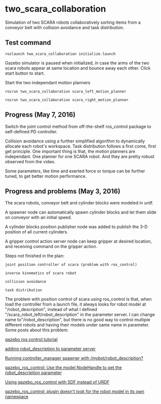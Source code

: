 # two_scara_collaboration

Simulation of two SCARA robots collaboratively sorting items from a conveyor belt with collision avoidance and task distribution.

## Test command
```
roslaunch two_scara_collaboration initialize.launch
```
Gazebo simulator is paused when initialized, in case the arms of the two scara robots appear at same location and bounce away each other. Click start button to start.

Start the two independant motion planners
```
rosrun two_scara_collaboration scara_left_motion_planner
```
```
rosrun two_scara_collaboration scara_right_motion_planner
```


## Progress (May 7, 2016)
Switch the joint control method from off-the-shelf ros_control package to self-defined PD controller.

Collision avoidance using a further simplified algorithm to dynamically allocate each robot's workspace. Task distribution follows a first come, first get principle. One important thing is that, the motion planners are independant. One planner for one SCARA robot. And they are pretty robust observed from the video.

Some parameters, like time and exerted force or torque can be further tuned, to get better motion performance.


## Progress and problems (May 3, 2016)
The scara robots, conveyor belt and cylinder blocks were modeled in urdf.

A spawner node can automatically spawn cylinder blocks and let them slide on conveyor with an initial speed.

A cylinder blocks position publisher node was added to publish the 3-D position of all current cylinders.

A gripper control action server node can keep gripper at desired location, and receiving command on the gripper action.

Steps not finished in the plan:

    joint position controller of scara (problem with ros_control)

    inverse kinematics of scara robot

    collision avoidance

    task distribution

The problem with position control of scara using ros_control is that, when load the controller from a launch file, it always looks for robot model at "/robot_description", instead of what I defined "/scara_robot_left/robot_description" in the parameter server. I can change name to"/robot_description", but there is no good way to control multiple different robots and having their models under same name in parameter. Some posts about this problem:

[gazebo ros control tutorial](http://gazebosim.org/tutorials?tut=ros_control&cat=connect_ros)

[adding robot_description to parameter server](http://answers.ros.org/question/61479/adding-robot_description-to-parameter-server/)

[Running controller_manager spawner with /mybot/robot_description?](http://answers.ros.org/question/198929/running-controller_manager-spawner-with-mybotrobot_description/)

[gazebo_ros_control: Use the model NodeHandle to get the robot_description parameter](https://github.com/ros-simulation/gazebo_ros_pkgs/pull/134)

[Using gazebo_ros_control with SDF instead of URDF](http://answers.ros.org/question/223196/using-gazebo_ros_control-with-sdf-instead-of-urdf/)

[gazebo_ros_control: plugin doesn't look for the robot model in its own namespace](https://github.com/ros-simulation/gazebo_ros_pkgs/issues/112)




